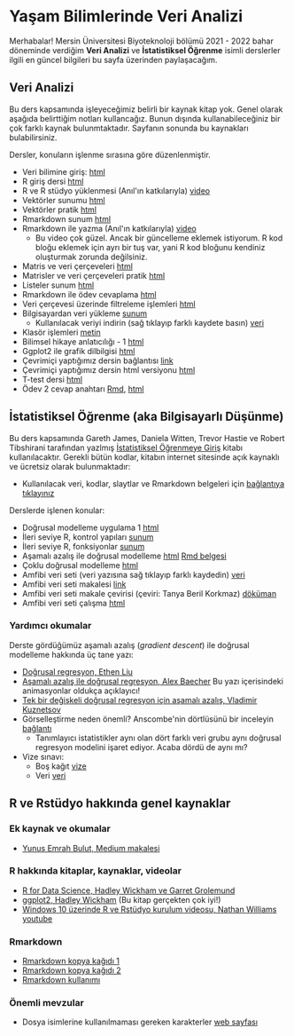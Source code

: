 # Yaşam Bilimlerinde Veri Analizi

Merhabalar! Mersin Üniversitesi Biyoteknoloji bölümü 2021 - 2022 bahar döneminde verdiğim **Veri Analizi** ve **İstatistiksel Öğrenme** isimli derslerler ilgili en güncel bilgileri bu sayfa üzerinden paylaşacağım.

## Veri Analizi

Bu ders kapsamında işleyeceğimiz belirli bir kaynak kitap yok. Genel olarak aşağıda belirttiğim notları kullancağız. Bunun dışında kullanabileceğiniz bir çok farklı kaynak bulunmtaktadır. Sayfanın sonunda bu kaynakları bulabilirsiniz.

Dersler, konuların işlenme sırasına göre düzenlenmiştir.

+ Veri bilimine giriş: [html](veri-analizi/metin_01_veri_bilimine_giris.html)
+ R giriş dersi [html](veri-analizi/metin_02_r_giris.html)
+ R ve R stüdyo yüklenmesi (Anıl'ın katkılarıyla) [video](https://drive.google.com/file/d/1WSclKBr2VwgeD5r2Df3Acg02ejb7zy-V/view?usp=sharing)
+ Vektörler sunumu [html](veri-analizi/sunum_03_vektörler_devam.html)
+ Vektörler pratik [html](veri-analizi/metin_03_vektorler_pratik.html)
+ Rmarkdown sunum [html](veri-analizi/sunum_04_rmarkdown.html)
+ Rmarkdown ile yazma (Anıl'ın katkılarıyla) [video](https://drive.google.com/file/d/16DPADrvItcoglN_xswiVxzGrNGPBxZOy/view)
  + Bu video çok güzel. Ancak bir güncelleme eklemek istiyorum. R kod bloğu eklemek için ayrı bir tuş var, yani R kod bloğunu kendiniz oluşturmak zorunda değilsiniz.
+ Matris ve veri çerçeveleri [html](veri-analizi/sunum_05_matrix_data_frames.html)
+ Matrisler ve veri çerçeveleri pratik [html](veri-analizi/metin_03_pratik.html)
+ Listeler sunum [html](veri-analizi/sunum_06_listeler.html)
+ Rmarkdown ile ödev cevaplama [html](veri-analizi/metin_rmarkdown_odevleri_bilgi.html)
+ Veri çerçevesi üzerinde filtreleme işlemleri [html](veri-analizi/metin_veri_cercevesi_bulmacalari.html)
+ Bilgisayardan veri yükleme [sunum](veri-analizi/sunum_07_metin_dosyalar%C4%B1_okuma.html)
  + Kullanılacak veriyi indirin (sağ tıklayıp farklı kaydete basın) [veri](https://raw.githubusercontent.com/emrahkirdok/ybva/main/data/sinif.txt)
+ Klasör işlemleri [metin](veri-analizi/metin_klasor_islemleri.html)
+ Bilimsel hikaye anlatıcılığı - 1 [html](veri-analizi/metin_bilimsel_hikaye_anlaticiligi.html)
+ Ggplot2 ile grafik dilbilgisi [html](veri-analizi/metin_ggplot2_grafik_dilbilgisi.html)
+ Çevrimiçi yaptığımız dersin bağlantısı [link](https://drive.google.com/file/d/1fvkK3mzNIrdvrluOLhT8BGWVZ-OqMIdZ/view)
+ Çevrimiçi yaptığımız dersin html versiyonu [html](veri-analizi/metin_ggplot2_pratik.html)
+ T-test dersi [html](veri-analizi/metin_t_test.html)
+ Ödev 2 cevap anahtarı [Rmd](https://raw.githubusercontent.com/emrahkirdok/ybva/main/metin_odev_2.Rmd), [html](veri-analizi/metin_odev_2.html)

## İstatistiksel Öğrenme (aka Bilgisayarlı Düşünme)

Bu ders kapsamında Gareth James, Daniela Witten, Trevor Hastie ve Robert Tibshirani tarafından yazlmış [İstatistiksel Öğrenmeye Giriş](https://www.statlearning.com) kitabı kullanılacaktır. Gerekli bütün kodlar, kitabın internet sitesinde açık kaynaklı ve ücretsiz olarak bulunmaktadır:

+ Kullanılacak veri, kodlar, slaytlar ve Rmarkdown belgeleri için [bağlantıya tıklayınız](https://www.statlearning.com/resources-second-edition)

Derslerde işlenen konular:

+ Doğrusal modelleme uygulama 1 [html](veri-analizi/metin_dogrusal_modelleme_uygulamasi_1.html)
+ İleri seviye R, kontrol yapıları [sunum](veri-analizi/01_01_kontrol_yapilari.html)
+ İleri seviye R, fonksiyonlar [sunum](veri-analizi/ders_05.html)
+ Aşamalı azalış ile doğrusal modelleme [html](veri-analizi/metin_asamali_azalis.html) [Rmd belgesi](https://raw.githubusercontent.com/emrahkirdok/ybva/main/metin_asamali_azalis.Rmd)
+ Çoklu doğrusal modelleme [html](metin_coklu_dogrusal_modeller.html)
+ Amfibi veri seti (veri yazısına sağ tıklayıp farklı kaydedin) [veri](https://raw.githubusercontent.com/emrahkirdok/ybva/main/data/AmphiBIO_v1.csv)
+ Amfibi veri seti makalesi [link](https://www.nature.com/articles/sdata2017123)
+ Amfibi veri seti makale çevirisi (çeviri: Tanya Beril Korkmaz) [döküman](https://docs.google.com/document/d/1dovAfnijSY1Nywulf5_dFqFE84Ko8HGdS_nJqGmgLUc/edit?usp=sharing)
+ Amfibi veri seti çalışma [html](metin_amphiBIO_calisma.html)

### Yardımcı okumalar

Derste gördüğümüz aşamalı azalış (*gradient descent*) ile doğrusal modelleme hakkında üç tane yazı:

+ [Doğrusal regresyon, Ethen Liu](http://ethen8181.github.io/machine-learning/linear_regression/linear_regession.html)
+ [Aşamalı azalış ile doğrusal regresyon, Alex Baecher](https://www.alexbaecher.com/post/gradient-descent/) Bu yazı içerisindeki animasyonlar oldukça açıklayıcı!
+ [Tek bir değişkeli doğrusal regresyon için aşamalı azalış, Vladimir Kuznetsov](https://rpubs.com/VladimirKazan/139320)
+ Görselleştirme neden önemli? Anscombe'nin dörtlüsünü bir inceleyin [bağlantı](https://rpubs.com/debosruti007/anscombeQuartet)
  + Tanımlayıcı istatistikler aynı olan dört farklı veri grubu aynı doğrusal regresyon modelini işaret ediyor. Acaba dördü de aynı mı?
+ Vize sınavı:
  + Boş kağıt [vize](https://raw.githubusercontent.com/emrahkirdok/ybva/main/vize_sinavi_bilgisayarli_dusunme.Rmd)
  + Veri [veri](https://raw.githubusercontent.com/emrahkirdok/ybva/main/data/abalone.csv)

## R ve Rstüdyo hakkında genel kaynaklar

### Ek kaynak ve okumalar

+ [Yunus Emrah Bulut, Medium makalesi](https://medium.com/datajarlabs/veri-bilimi-nedir-ve-nasıl-öğrenilebilir-b5ff8c581bbc)

### R hakkında kitaplar, kaynaklar, videolar

+ [R for Data Science, Hadley Wickham ve Garret Grolemund](https://r4ds.had.co.nz)
+ [ggplot2, Hadley Wickham](https://ggplot2-book.org) (Bu kitap gerçekten çok iyi!)
+ [Windows 10 üzerinde R ve Rstüdyo kurulum videosu, Nathan Williams youtube](https://www.youtube.com/watch?v=_2sewGCA0y4)

### Rmarkdown

+ [Rmarkdown kopya kağıdı 1](https://www.rstudio.com/wp-content/uploads/2015/02/rmarkdown-cheatsheet.pdf)
+ [Rmarkdown kopya kağıdı 2](https://ethz.ch/content/dam/ethz/special-interest/math/statistics/sfs/Education/Advanced%20Studies%20in%20Applied%20Statistics/course-material-1719/Datenanalyse/rmarkdown-2.pdf)
+ [Rmarkdown kullanımı](https://ucsbcarpentry.github.io/R-markdown/03-headings-lists/index.html)

### Önemli mevzular

+ Dosya isimlerine kullanılmaması gereken karakterler [web sayfası](https://www.mtu.edu/umc/services/websites/writing/characters-avoid/)
